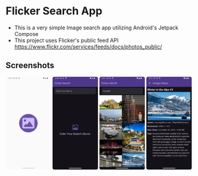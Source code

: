 # Flicker Search App
* This is a very simple Image search app utilizing Android's Jetpack Compose
* This project uses Flicker's public feed API https://www.flickr.com/services/feeds/docs/photos_public/

## Screenshots
<p float="middle">
<img src="Screenshot_Splash.png" alt="Screenshot Splash Screen" width="24%"/>
<img src="Screenshot_Homescreen_Init.png" alt="Screenshot Home Screen" width="24%"/>
<img src="Screenshot_Homescreen_Search.png" alt="Screenshot List Screen" width="24%"/>
<img src="Screenshot_Details.png" alt="Screenshot Detail Screen" width="24%"/>
</p>
